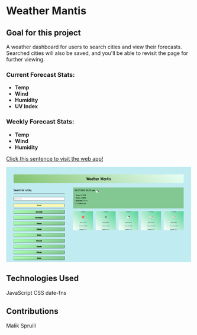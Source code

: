 # Weather Mantis

## Goal for this project
A weather dashboard for users to search cities and view their forecasts. Searched cities will also be saved, and you'll be able to revisit the page for further viewing.  

### Current Forecast Stats:
* **Temp**
* **Wind**
* **Humidity**
* **UV Index**

### Weekly Forecast Stats:
* **Temp**
* **Wind**
* **Humidity**

[Click this sentence to visit the web app!](https://malikspruill.github.io/weather-mantis/)

<img src="./assets/images/weather-mantis-s.png" width="500px" />

<br />

## Technologies Used
JavaScript
CSS
date-fns

## Contributions
Malik Spruill